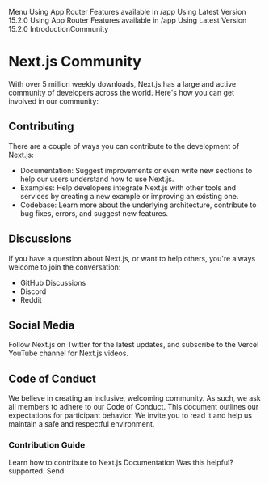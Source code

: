 Menu
Using App Router
Features available in /app
Using Latest Version
15.2.0
Using App Router
Features available in /app
Using Latest Version
15.2.0
IntroductionCommunity
# Next.js Community
With over 5 million weekly downloads, Next.js has a large and active community of developers across the world. Here's how you can get involved in our community:
## Contributing
There are a couple of ways you can contribute to the development of Next.js:
  * Documentation: Suggest improvements or even write new sections to help our users understand how to use Next.js.
  * Examples: Help developers integrate Next.js with other tools and services by creating a new example or improving an existing one.
  * Codebase: Learn more about the underlying architecture, contribute to bug fixes, errors, and suggest new features.


## Discussions
If you have a question about Next.js, or want to help others, you're always welcome to join the conversation:
  * GitHub Discussions
  * Discord
  * Reddit


## Social Media
Follow Next.js on Twitter for the latest updates, and subscribe to the Vercel YouTube channel for Next.js videos.
## Code of Conduct
We believe in creating an inclusive, welcoming community. As such, we ask all members to adhere to our Code of Conduct. This document outlines our expectations for participant behavior. We invite you to read it and help us maintain a safe and respectful environment.
### Contribution Guide
Learn how to contribute to Next.js Documentation
Was this helpful?
supported.
Send
